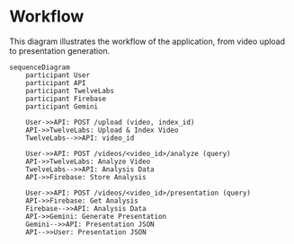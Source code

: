 # Workflow

This diagram illustrates the workflow of the application, from video upload to presentation generation.

```mermaid
sequenceDiagram
    participant User
    participant API
    participant TwelveLabs
    participant Firebase
    participant Gemini

    User->>API: POST /upload (video, index_id)
    API->>TwelveLabs: Upload & Index Video
    TwelveLabs-->>API: video_id

    User->>API: POST /videos/<video_id>/analyze (query)
    API->>TwelveLabs: Analyze Video
    TwelveLabs-->>API: Analysis Data
    API->>Firebase: Store Analysis

    User->>API: POST /videos/<video_id>/presentation (query)
    API->>Firebase: Get Analysis
    Firebase-->>API: Analysis Data
    API->>Gemini: Generate Presentation
    Gemini-->>API: Presentation JSON
    API-->>User: Presentation JSON
```
